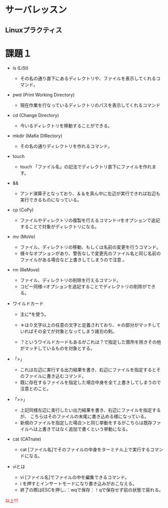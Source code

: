 # サーバレッスン
Linuxプラクティス
-----------------
# 課題１
* ls (LiSt)
	* その名の通り直下にあるディレクトリや、ファイルを表示してくれるコマンド。

* pwd (Print Working Directory)
	* 現在作業を行なっているディレクトリのパスを表示してくれるコマンド

* cd (Change Directory)
	* 今いるディレクトリを移動することができる。

* mkdir (MaKe DIRectory)
	* その名の通りディレクトリを作れるコマンド。

* touch
	* touch 「ファイル名」の記法でディレクトリ直下にファイルを作れます。

* &&
	* アンド演算子となっており、＆＆を真ん中に左辺が実行できれば右辺も実行できるものになっている。

* cp (CoPy)
	* ファイルやディレクトリの複製を行えるコマンド-rをオプションで追記することで対象がディレクトリになる。

* mv (MoVe)
	* ファイル、ディレクトリの移動、もしくは名前の変更を行うコマンド。
	* 様々なオプションがあり、警告なしで変更先のファイル名と同じ名前のファイルがある場合など上書きしてしまうので注意
。

* rm (ReMove)
	* ファイル、ディレクトリの削除を行えるコマンド。
	* コピー同様-rオプションを追記することでディレクトリの削除ができる。

* ワイルドカード
	* 主に*を使う。
 	* ＊は０文字以上の任意の文字と定義されており、＊の部分がマッチしていればその全てが対象となってしまう諸刃の剣。
 
	* ？というワイルドカードもあるがこれは？で指定した箇所を除きその他がマッチしているものを対象とする。
* 「>」
	* これは左辺に実行する出力結果を書き、右辺にファイルを指定するとそのファイルに書き込むコマンド。
	* 既に存在するファイルを指定した場合中身を全て上書きしてしまうので注意とのこと。

* 「>>」
	* 上記同様左辺に実行したい出力結果を書き、右辺にファイルを指定するが、
	こちらはそのファイルの末尾に書き込める様になっている。
	* 新規のファイルを指定した場合＞と同じ挙動をするがこちらは既存ファイルへは上書きではなく追加で書くという挙動になる。

* cat (CATnate)
	* cat [ファイル名]でそのファイルの中身をターミナル上で実行するコマンドになる。

* viとは
	* vi [ファイル名]でファイルの中を編集できるコマンド。
	* i を押すとインサートモードになり書き込みがおこなえる。
	* 終了の際はESCを押し、：wqで保存：！qで保存せず前の状態で戻れる。

<font color="red"> 以上!!! </font>
